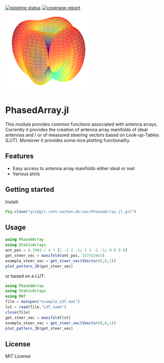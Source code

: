 [![pipeline status](https://git.rwth-aachen.de/nav/PhasedArray.jl/badges/master/pipeline.svg)](https://git.rwth-aachen.de/nav/PhasedArray.jl/commits/master)
[![coverage report](https://git.rwth-aachen.de/nav/PhasedArray.jl/badges/master/coverage.svg)](https://git.rwth-aachen.de/nav/PhasedArray.jl/commits/master)<br/>
![Example Pattern](assets/example_pattern.png)
# PhasedArray.jl
This module provides common functions associated with antenna arrays.
Currently it provides the creation of antenna array manifolds of ideal antennas and / or of measured steering vectors based on Look-up-Tables (LUT). Moreover it provides some nice plotting functionality.

## Features

 * Easy access to antenna array manifolds either ideal or real
 * Various plots

## Getting started

Install:
```julia
Pkg.clone("git@git.rwth-aachen.de:nav/PhasedArray.jl.git")
```

## Usage

```julia
using PhasedArray
using StaticArrays
ant_pos = 0.1904 / 4 * [1 -1 1 -1; 1 1 -1 -1; 0 0 0 0]
get_steer_vec = manifold(ant_pos, 1575420e3)
example_steer_vec = get_steer_vec(SVector(0,0,1))
plot_pattern_3D(get_steer_vec)
```

or based on a LUT:

```julia
using PhasedArray
using StaticArrays
using MAT
file = matopen("example_LUT.mat")
lut = read(file,"LUT_name")
close(file)
get_steer_vec = manifold(lut)
example_steer_vec = get_steer_vec(SVector(0,0,1))
plot_pattern_3D(get_steer_vec)
```
## License

MIT License
